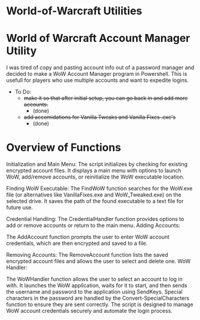 # World-of-Warcraft Utilities

# World of Warcraft Account Manager Utility


I was tired of copy and pasting account info out of a password manager and decided to make a WoW Account Manager program in Powershell. This is usefull for players who use multiple accounts and want to expedite logins.
- To Do:
    - ~~make it so that after initial setup, you can go back in and add more accounts.~~
        - (done)
    - ~~add accomidations for Vanilla Tweaks and Vanilla Fixes .exe's~~
        - (done)

# Overview of Functions

Initialization and Main Menu:
The script initializes by checking for existing encrypted account files.
It displays a main menu with options to launch WoW, add/remove accounts, or reinitialize the WoW executable location.

Finding WoW Executable:
The FindWoW function searches for the WoW.exe file (or alternatives like VanillaFixes.exe and WoW_Tweaked.exe) on the selected drive.
It saves the path of the found executable to a text file for future use.

Credential Handling:
The CredentialHandler function provides options to add or remove accounts or return to the main menu.
Adding Accounts:

The AddAccount function prompts the user to enter WoW account credentials, which are then encrypted and saved to a file.

Removing Accounts:
The RemoveAccount function lists the saved encrypted account files and allows the user to select and delete one.
WoW Handler:

The WoWHandler function allows the user to select an account to log in with.
It launches the WoW application, waits for it to start, and then sends the username and password to the application using SendKeys.
Special characters in the password are handled by the Convert-SpecialCharacters function to ensure they are sent correctly.
The script is designed to manage WoW account credentials securely and automate the login process. 
